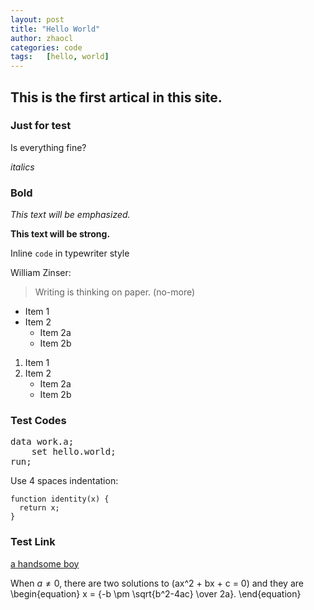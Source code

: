 ```yaml
---
layout: post
title: "Hello World"
author: zhaocl
categories: code
tags:   [hello, world]
---
```


## This is the first artical in this site.
### Just for test

Is everything fine?

_italics_
### Bold

*This text will be emphasized.*

**This text will be strong.**

Inline `code` in typewriter style

William Zinser:

> Writing is thinking on paper. (no-more)

* Item 1
* Item 2
  * Item 2a
  * Item 2b


1. Item 1
2. Item 2
   * Item 2a
   * Item 2b


### Test Codes

<pre>
data work.a;
	set hello.world;
run;
</pre>

Use 4 spaces indentation:

    function identity(x) {
      return x;
    }

### Test Link

[a handsome boy](http://zhaocl.com/)

When $a \ne 0$, there are two solutions to \(ax^2 + bx + c = 0\) and they are 
\begin{equation}
x = {-b \pm \sqrt{b^2-4ac} \over 2a}.
\end{equation}



